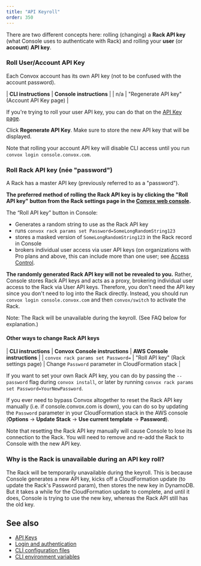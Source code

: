 ```yaml
---
title: "API Keyroll"
order: 350
---
```


There are two different concepts here: rolling (changing) a **Rack API key** (what Console uses to authenticate with Rack) and rolling your **user** (or **account**) **API key**.

### Roll User/Account API Key

Each Convox account has its own API key (not to be confused with the account password).

| **CLI instructions**                  | **Console instructions**                      |
| n/a                                   | "Regenerate API key" (Account API Key page)   |

If you're trying to roll your user API key, you can do that on the [API Key page](https://console.convox.com/grid/user/api_key).

Click **Regenerate API Key**. Make sure to store the new API key that will be displayed.

Note that rolling your account API key will disable CLI access until you run `convox login console.convox.com`.


### Roll Rack API key (née "password")

A Rack has a master API key (previously referred to as a "password").

**The preferred method of rolling the Rack API key is by clicking the "Roll API key" button from the Rack settings page in the [Convox web console](https://console.convox.com).**

The “Roll API key” button in Console:

* Generates a random string to use as the Rack API key
* runs `convox rack params set Password=SomeLongRandomString123`
* stores a masked version of `SomeLongRandomString123` in the Rack record in Console
* brokers individual user access via user API keys (on organizations with Pro plans and above, this can include more than one user; see [Access Control](/docs/access-control/).

**The randomly generated Rack API key will not be revealed to you.** Rather, Console stores Rack API keys and acts as a proxy, brokering individual user access to the Rack via User API keys. Therefore, you don't need the API key since you don't need to log into the Rack directly. Instead, you should run `convox login console.convox.com` and then `convox/switch` to activate the Rack.

Note: The Rack will be unavailable during the keyroll. (See FAQ below for explanation.)

#### Other ways to change Rack API keys

| **CLI instructions**                  | **Convox Console instructions**               | **AWS Console instructions**                         |
| `convox rack params set Password=`    | "Roll API key" (Rack settings page)           | Change `Password` parameter in CloudFormation stack  |


If you want to set your own Rack API key, you can do by passing the `--password` flag during `convox install`, or later by running `convox rack params set Password=YourNewPassword`.

If you ever need to bypass Convox altogether to reset the Rack API key manually (i.e. if console.convox.com is down), you can do so by updating the `Password` parameter in your CloudFormation stack in the AWS console (**Options** -> **Update Stack** -> **Use current template** -> **Password**).

Note that resetting the Rack API key manually will cause Console to lose its connection to the Rack. You will need to remove and re-add the Rack to Console with the new API key.


### Why is the Rack is unavailable during an API key roll?

The Rack will be temporarily unavailable during the keyroll. This is because Console generates a new API key, kicks off a CloudFormation update (to update the Rack's Password param), then stores the new key in DynamoDB. But it takes a while for the CloudFormation update to complete, and until it does, Console is trying to use the new key, whereas the Rack API still has the old key.


## See also

- [API Keys](/docs/api-keys)
- [Login and authentication](/docs/login-and-authentication/)
- [CLI configuration files](/docs/cli-config-files/)
- [CLI environment variables](/docs/cli-environment-variables/)

